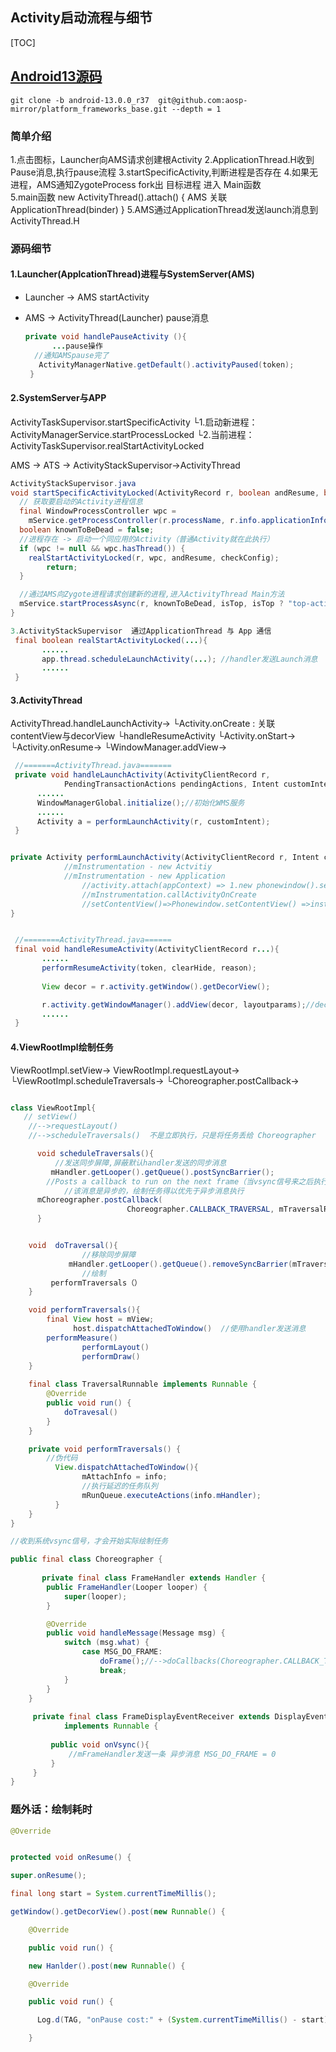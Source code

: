 ## Activity启动流程与细节

[TOC]

## [Android13源码](https://github.com/aosp-mirror/platform_frameworks_base/releases/tag/android-13.0.0_r37)

```shell
git clone -b android-13.0.0_r37  git@github.com:aosp-mirror/platform_frameworks_base.git --depth = 1
```

### 简单介绍

1.点击图标，Launcher向AMS请求创建根Activity
2.ApplicationThread.H收到Pause消息,执行pause流程
3.startSpecificActivity,判断进程是否存在
4.如果无进程，AMS通知ZygoteProcess  fork出 目标进程 进入 Main函数  
5.main函数 new ActivityThread().attach() { AMS 关联 ApplicationThread(binder) }
5.AMS通过ApplicationThread发送launch消息到ActivityThread.H

### 源码细节

#### 1.Launcher(ApplcationThread)进程与SystemServer(AMS)

- Launcher -> AMS     startActivity

- AMS -> ActivityThread(Launcher)   pause消息
  ```java
  private void handlePauseActivity (){
  		...pause操作
  	//通知AMSpause完了
     ActivityManagerNative.getDefault().activityPaused(token);
   }                 
  ```

#### 2.SystemServer与APP

ActivityTaskSupervisor.startSpecificActivity
 └1.启动新进程：ActivityManagerService.startProcessLocked 
 └2.当前进程：ActivityTaskSupervisor.realStartActivityLocked

AMS -> ATS -> ActivityStackSupervisor->ActivityThread 

```java
ActivityStackSupervisor.java
void startSpecificActivityLocked(ActivityRecord r, boolean andResume, boolean checkConfig) {
  // 获取要启动的Activity进程信息
  final WindowProcessController wpc =
    mService.getProcessController(r.processName, r.info.applicationInfo.uid);
  boolean knownToBeDead = false;
  //进程存在 -> 启动一个同应用的Activity（普通Activity就在此执行）
  if (wpc != null && wpc.hasThread()) {
    realStartActivityLocked(r, wpc, andResume, checkConfig);
		return;		
  }

  //通过AMS向Zygote进程请求创建新的进程,进入ActivityThread Main方法
  mService.startProcessAsync(r, knownToBeDead, isTop, isTop ? "top-activity" : "activity");
}

3.ActivityStackSupervisor  通过ApplicationThread 与 App 通信
 final boolean realStartActivityLocked(...){
       ......
       app.thread.scheduleLaunchActivity(...); //handler发送Launch消息
       ......
 }
```



#### 3.ActivityThread

ActivityThread.handleLaunchActivity->
    └Activity.onCreate   : 关联contentView与decorView
	└handleResumeActivity
       └Activity.onStart->
       └Activity.onResume->
       └WindowManager.addView->

```java
 //=======ActivityThread.java=======
 private void handleLaunchActivity(ActivityClientRecord r,
            PendingTransactionActions pendingActions, Intent customIntent）{
      ......
      WindowManagerGlobal.initialize();//初始化WMS服务
      ......
      Activity a = performLaunchActivity(r, customIntent);
 }


private Activity performLaunchActivity(ActivityClientRecord r, Intent customIntent) {
    		//mInstrumentation - new Actvitiy 
    		//mInstrumentation - new Application
				//activity.attach(appContext) => 1.new phonewindow().setWindowManager() 2.关联parentWindow
				//mInstrumentation.callActivityOnCreate 
				//setContentView()=>Phonewindow.setContentView() =>installdecor关联contentView
}


 //========ActivityThread.java======
 final void handleResumeActivity(ActivityClientRecord r...){
       ......
       performResumeActivity(token, clearHide, reason);
     
       View decor = r.activity.getWindow().getDecorView();

       r.activity.getWindowManager().addView(decor, layoutparams);//decor添加到window
       ......
 }

```

#### 4.ViewRootImpl绘制任务

ViewRootImpl.setView->
ViewRootImpl.requestLayout->
 └ViewRootImpl.scheduleTraversals->
 └Choreographer.postCallback->

```java

class ViewRootImpl{
   // setView()
    //-->requestLayout()
    //-->scheduleTraversals()  不是立即执行，只是将任务丢给 Choreographer 

      void scheduleTraversals(){
          //发送同步屏障,屏蔽默认handler发送的同步消息
         mHandler.getLooper().getQueue().postSyncBarrier();
   		//Posts a callback to run on the next frame（当vsync信号来之后执行）
			//该消息是异步的，绘制任务得以优先于异步消息执行
      mChoreographer.postCallback(
                          Choreographer.CALLBACK_TRAVERSAL, mTraversalRunnable, null);
      }


  	void  doTraversal(){
				//移除同步屏障
 			 mHandler.getLooper().getQueue().removeSyncBarrier(mTraversalBarrier);   
				//绘制
    	 performTraversals（）
    } 

	void performTraversals(){
        final View host = mView;
			  host.dispatchAttachedToWindow()  //使用handler发送消息
        performMeasure()
				performLayout()
				performDraw()    
    }  
    
    final class TraversalRunnable implements Runnable {
        @Override
        public void run() {
            doTravesal()
        }
    }

    private void performTraversals() {
        //伪代码
		  View.dispatchAttachedToWindow(){
             	mAttachInfo = info;
				//执行延迟的任务队列	
              	mRunQueue.executeActions(info.mHandler);
          }
    }
}

//收到系统vsync信号，才会开始实际绘制任务

public final class Choreographer {
    
	   private final class FrameHandler extends Handler {
        public FrameHandler(Looper looper) {
            super(looper);
        }

        @Override
        public void handleMessage(Message msg) {
            switch (msg.what) {
                case MSG_DO_FRAME:
                    doFrame();//-->doCallbacks(Choreographer.CALLBACK_TRAVERSAL);
                    break;
            }
        }
    }
	
     private final class FrameDisplayEventReceiver extends DisplayEventReceiver
            implements Runnable {
         
         public void onVsync(){
             //mFrameHandler发送一条 异步消息 MSG_DO_FRAME = 0
         }
     } 
}
```




### 题外话：绘制耗时

```java
@Override


protected void onResume() {

super.onResume();

final long start = System.currentTimeMillis();

getWindow().getDecorView().post(new Runnable() {

    @Override

    public void run() {

    new Hanlder().post(new Runnable() {

    @Override

    public void run() {

      Log.d(TAG, "onPause cost:" + (System.currentTimeMillis() - start));

    }
```